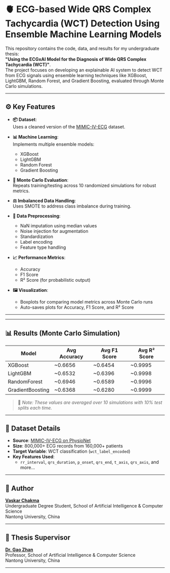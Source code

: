 # 🫀 ECG-based Wide QRS Complex Tachycardia (WCT) Detection Using Ensemble Machine Learning Models

This repository contains the code, data, and results for my undergraduate thesis:  
**"Using the ECGxAI Model for the Diagnosis of Wide QRS Complex Tachycardia (WCT)"**.  
The project focuses on developing an explainable AI system to detect WCT from ECG signals using ensemble learning techniques like XGBoost, LightGBM, Random Forest, and Gradient Boosting, evaluated through Monte Carlo simulations.

---

## ⚙️ Key Features

- **📦 Dataset**:  
  Uses a cleaned version of the [MIMIC-IV-ECG](https://physionet.org/content/mimic-iv-ecg/1.0/) dataset.

- **📊 Machine Learning**:  
  Implements multiple ensemble models:  
  - XGBoost  
  - LightGBM  
  - Random Forest  
  - Gradient Boosting  

- **🔁 Monte Carlo Evaluation**:  
  Repeats training/testing across 10 randomized simulations for robust metrics.

- **⚖️ Imbalanced Data Handling**:  
  Uses SMOTE to address class imbalance during training.

- **🧼 Data Preprocessing**:
  - NaN imputation using median values  
  - Noise injection for augmentation  
  - Standardization  
  - Label encoding  
  - Feature type handling

- **📈 Performance Metrics**:
  - Accuracy  
  - F1 Score  
  - R² Score (for probabilistic output)

- **🖼️ Visualization**:
  - Boxplots for comparing model metrics across Monte Carlo runs  
  - Auto-saves plots for Accuracy, F1 Score, and R² Score

---


---

## 📊 Results (Monte Carlo Simulation)

| Model            | Avg Accuracy | Avg F1 Score | Avg R² Score |
|------------------|--------------|--------------|---------------|
| XGBoost          | ~0.6656      | ~0.6454      | ~0.9995       |
| LightGBM         | ~0.6532      | ~0.6396      | ~0.9998       |
| RandomForest     | ~0.6946      | ~0.6589      | ~0.9996       |
| GradientBoosting | ~0.6368      | ~0.6280      | ~0.9999       |

> 📌 *Note: These values are averaged over 10 simulations with 10% test splits each time.*

---

## 📖 Dataset Details

- **Source**: [MIMIC-IV-ECG on PhysioNet](https://physionet.org/content/mimic-iv-ecg/1.0/)
- **Size**: 800,000+ ECG records from 160,000+ patients
- **Target Variable**: WCT classification (`wct_label_encoded`)
- **Key Features Used**:
  - `rr_interval`, `qrs_duration`, `p_onset`, `qrs_end`, `t_axis`, `qrs_axis`, and more...

---




## 🧠 Author

**[Vaskar Chakma](https://scholar.google.com/citations?user=aE4O5HUAAAAJ&hl=en)**  
Undergraduate Degree Student, School of Artificial Intelligence & Computer Science  
Nantong University, China

---
## 🧠 Thesis Supervisor

**[Dr. Gao Zhan](https://ai.ntu.edu.cn/2024/0817/c9718a246517/page.htm)**  
Professor, School of Artificial Intelligence & Computer Science  
Nantong University, China

---
